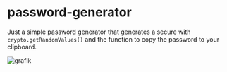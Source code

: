 # password-generator
Just a simple password generator that generates a secure with ``crypto.getRandomValues()`` and the function to copy the password to your clipboard.

![grafik](https://user-images.githubusercontent.com/76434239/214336417-ae444e24-a297-4cc1-803b-29ee642d4967.png)
